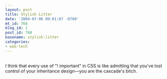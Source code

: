 ```yaml
---
layout: post
title: Stylish Litter
date: '2004-07-06 09:01:07 -0700'
mt_id: 768
blog_id: 1
post_id: 768
basename: stylish-litter
categories:
- web-tech
---
```

<br />I think that every use of "! important" in CSS is like admitting that you've lost control of your inheritance design&#x2014;you are the cascade's bitch.<br /><br /><br />
